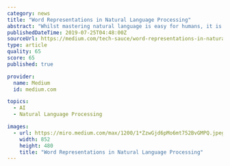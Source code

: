 ```yaml
---
category: news
title: "Word Representations in Natural Language Processing"
abstract: "Whilst mastering natural language is easy for humans, it is something that computers have not yet been able to achieve. Humans understand language through a variety of ways for example this might be through looking up it in a dictionary, or by associating ..."
publishedDateTime: 2019-07-25T04:48:00Z
sourceUrl: https://medium.com/tech-sauce/word-representations-in-natural-language-processing-73f0cad0a02
type: article
quality: 65
score: 65
published: true

provider:
  name: Medium
  id: medium.com

topics:
  - AI
  - Natural Language Processing

images:
  - url: https://miro.medium.com/max/1200/1*ZzwGjd6pMo6mt752BvGMPQ.jpeg
    width: 852
    height: 480
    title: "Word Representations in Natural Language Processing"
---
```

